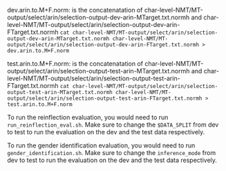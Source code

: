 dev.arin.to.M+F.norm: is the concatenatation of char-level-NMT/MT-output/select/arin/selection-output-dev-arin-MTarget.txt.normh and char-level-NMT/MT-output/select/arin/selection-output-dev-arin-FTarget.txt.normh 
`cat char-level-NMT/MT-output/select/arin/selection-output-dev-arin-MTarget.txt.normh char-level-NMT/MT-output/select/arin/selection-output-dev-arin-FTarget.txt.normh > dev.arin.to.M+F.norm`

test.arin.to.M+F.norm: is the concatenatation of char-level-NMT/MT-output/select/arin/selection-output-test-arin-MTarget.txt.normh and char-level-NMT/MT-output/select/arin/selection-output-test-arin-FTarget.txt.normh 
`cat char-level-NMT/MT-output/select/arin/selection-output-test-arin-MTarget.txt.normh char-level-NMT/MT-output/select/arin/selection-output-test-arin-FTarget.txt.normh > test.arin.to.M+F.norm`

To run the reinflection evaluation, you would need to run `run_reinflection_eval.sh`. Make sure to change the `$DATA_SPLIT` from dev to test to run the evaluation on the dev and the test data respectively. 


To run the gender identification evaluation, you would need to run `gender_identification.sh`. Make sure to change the `inference_mode` from dev to test to run the evaluation on the dev and the test data respectively.